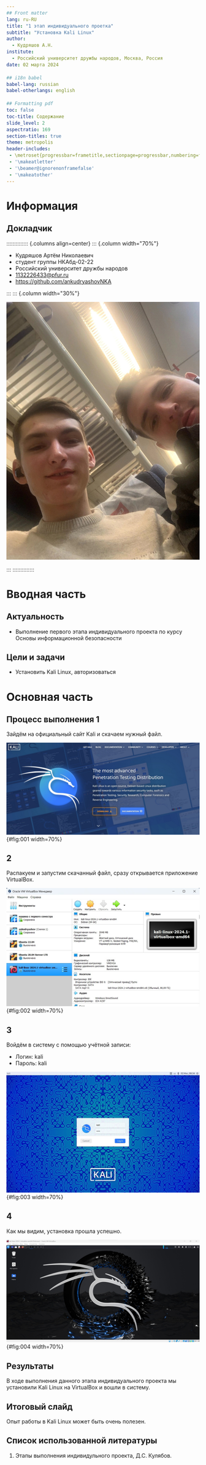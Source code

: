 ```yaml
---
## Front matter
lang: ru-RU
title: "1 этап индивидуального проетка"
subtitle: "Установка Kali Linux"
author:
  - Кудряшов А.Н.
institute:
  - Российский университет дружбы народов, Москва, Россия
date: 02 марта 2024

## i18n babel
babel-lang: russian
babel-otherlangs: english

## Formatting pdf
toc: false
toc-title: Содержание
slide_level: 2
aspectratio: 169
section-titles: true
theme: metropolis
header-includes:
 - \metroset{progressbar=frametitle,sectionpage=progressbar,numbering=fraction}
 - '\makeatletter'
 - '\beamer@ignorenonframefalse'
 - '\makeatother'
---
```


# Информация

## Докладчик

:::::::::::::: {.columns align=center}
::: {.column width="70%"}

  * Кудряшов Артём Николаевич
  * студент группы НКАбд-02-22
  * Российский университет дружбы народов
  * [1132226433@pfur.ru](mailto:1132226433@pfur.ru)
  * <https://github.com/ankudryashovNKA>

:::
::: {.column width="30%"}

![](./image/me.jpg)

:::
::::::::::::::

# Вводная часть

## Актуальность

- Выполнение первого этапа индивидуального проекта по курсу Основы информационной безопасности

## Цели и задачи

- Установить Kali Linux, авторизоваться

# Основная часть

## Процесс выполнения 1

Зайдём на официальный сайт Kali и скачаем нужный файл.

![Сайт Kali](image/1.jpg){#fig:001 width=70%}

## 2

Распакуем и запустим скачанный файл, сразу открывается приложение VirtualBox.

![Окно VirtualBox](image/2.jpg){#fig:002 width=70%}

## 3

Войдём в систему с помощью учётной записи:
  - Логин: kali
  - Пароль: kali

![Вход в систему](image/3.jpg){#fig:003 width=70%}

## 4

Как мы видим, установка прошла успешно.

![Рабочий стол Kali](image/4.jpg){#fig:004 width=70%}

## Результаты

В ходе выполнения данного этапа индивидуального проекта мы установили Kali Linux на VirtualBox и вошли в систему.
  
## Итоговый слайд

Опыт работы в Kali Linux может быть очень полезен.

## Список использованной литературы

1. Этапы выполнения индивидульного проекта, Д.С. Кулябов.

